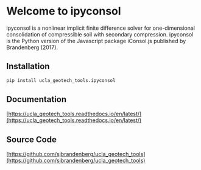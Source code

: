 # Welcome to ipyconsol

ipyconsol is a nonlinear implicit finite difference solver for one-dimensional consolidation of compressible soil with secondary compression. ipyconsol is the Python version of the Javascript package iConsol.js published by Brandenberg (2017).

## Installation  
```bash
pip install ucla_geotech_tools.ipyconsol
```

## Documentation

[https://ucla_geotech_tools.readthedocs.io/en/latest/](https://ucla_geotech_tools.readthedocs.io/en/latest/)

## Source Code

[https://github.com/sjbrandenberg/ucla_geotech_tools](https://github.com/sjbrandenberg/ucla_geotech_tools)